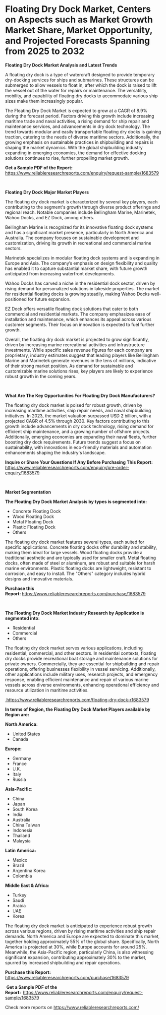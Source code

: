 <p><h1>Floating Dry Dock Market, Centers on Aspects such as Market Growth Market Share, Market Opportunity, and Projected Forecasts Spanning from 2025 to 2032</h1></p><p><strong>Floating Dry Dock Market Analysis and Latest Trends</strong></p>
<p><p>A floating dry dock is a type of watercraft designed to provide temporary dry-docking services for ships and submarines. These structures can be submerged to allow vessels to float in, after which the dock is raised to lift the vessel out of the water for repairs or maintenance. The versatility, mobility, and capability of floating dry docks to accommodate various ship sizes make them increasingly popular.</p><p>The Floating Dry Dock Market is expected to grow at a CAGR of 8.9% during the forecast period. Factors driving this growth include increasing maritime trade and naval activities, a rising demand for ship repair and maintenance services, and advancements in dry dock technology. The trend towards modular and easily transportable floating dry docks is gaining traction, catering to the needs of diverse maritime sectors. Additionally, the growing emphasis on sustainable practices in shipbuilding and repairs is shaping the market dynamics. With the global shipbuilding industry expanding in emerging economies, the demand for effective docking solutions continues to rise, further propelling market growth.</p></p>
<p><strong>Get a Sample PDF of the Report:&nbsp;</strong> <a href="https://www.reliableresearchreports.com/enquiry/request-sample/1683579?utm_campaign=3309&utm_medium=2&utm_source=Github&utm_content=ia&utm_term=08042025&utm_id=floating-dry-dock">https://www.reliableresearchreports.com/enquiry/request-sample/1683579</a></p>
<p>&nbsp;</p>
<p><strong>Floating Dry Dock Major Market Players</strong></p>
<p><p>The floating dry dock market is characterized by several key players, each contributing to the segment's growth through diverse product offerings and regional reach. Notable companies include Bellingham Marine, Marinetek, Wahoo Docks, and EZ Dock, among others. </p><p>Bellingham Marine is recognized for its innovative floating dock systems and has a significant market presence, particularly in North America and Australia. The company focuses on sustainable development and customization, driving its growth in recreational and commercial marine sectors. </p><p>Marinetek specializes in modular floating dock systems and is expanding in Europe and Asia. The company’s emphasis on design flexibility and quality has enabled it to capture substantial market share, with future growth anticipated from increasing waterfront developments.</p><p>Wahoo Docks has carved a niche in the residential dock sector, driven by rising demand for personalized solutions in lakeside properties. The market for residential floating docks is growing steadily, making Wahoo Docks well-positioned for future expansion.</p><p>EZ Dock offers versatile floating dock solutions that cater to both commercial and residential markets. The company emphasizes ease of installation and maintenance, which enhances its appeal across various customer segments. Their focus on innovation is expected to fuel further growth.</p><p>Overall, the floating dry dock market is projected to grow significantly, driven by increasing marine recreational activities and infrastructure investments. While specific sales revenue figures for each company are proprietary, industry estimates suggest that leading players like Bellingham Marine and Marinetek generate revenues in the tens of millions, indicative of their strong market position. As demand for sustainable and customizable marine solutions rises, key players are likely to experience robust growth in the coming years.</p></p>
<p>&nbsp;</p>
<p><strong>What Are The Key Opportunities For Floating Dry Dock Manufacturers?</strong></p>
<p><p>The floating dry dock market is poised for robust growth, driven by increasing maritime activities, ship repair needs, and naval shipbuilding initiatives. In 2023, the market valuation surpassed USD 2 billion, with a projected CAGR of 4.5% through 2030. Key factors contributing to this growth include advancements in dry dock technology, rising demand for efficient ship maintenance, and a growing number of offshore projects. Additionally, emerging economies are expanding their naval fleets, further boosting dry dock requirements. Future trends suggest a focus on sustainability, with innovations in eco-friendly materials and automation enhancements shaping the industry's landscape.</p></p>
<p><strong>Inquire or Share Your Questions If Any Before Purchasing This Report:</strong> <a href="https://www.reliableresearchreports.com/enquiry/pre-order-enquiry/1683579?utm_campaign=3309&utm_medium=2&utm_source=Github&utm_content=ia&utm_term=08042025&utm_id=floating-dry-dock">https://www.reliableresearchreports.com/enquiry/pre-order-enquiry/1683579</a></p>
<p>&nbsp;</p>
<p><strong>Market Segmentation</strong></p>
<p><strong>The Floating Dry Dock Market Analysis by types is segmented into:</strong></p>
<p><ul><li>Concrete Floating Dock</li><li>Wood Floating Dock</li><li>Metal Floating Dock</li><li>Plastic Floating Dock</li><li>Others</li></ul></p>
<p><p>The floating dry dock market features several types, each suited for specific applications. Concrete floating docks offer durability and stability, making them ideal for large vessels. Wood floating docks provide a traditional aesthetic and are typically used for smaller craft. Metal floating docks, often made of steel or aluminum, are robust and suitable for harsh marine environments. Plastic floating docks are lightweight, resistant to corrosion, and easy to install. The "Others" category includes hybrid designs and innovative materials.</p></p>
<p><strong>Purchase this Report:&nbsp;</strong><a href="https://www.reliableresearchreports.com/purchase/1683579?utm_campaign=3309&utm_medium=2&utm_source=Github&utm_content=ia&utm_term=08042025&utm_id=floating-dry-dock">https://www.reliableresearchreports.com/purchase/1683579</a></p>
<p>&nbsp;</p>
<p><strong>The Floating Dry Dock Market Industry Research by Application is segmented into:</strong></p>
<p><ul><li>Residential</li><li>Commercial</li><li>Others</li></ul></p>
<p><p>The floating dry dock market serves various applications, including residential, commercial, and other sectors. In residential contexts, floating dry docks provide recreational boat storage and maintenance solutions for private owners. Commercially, they are essential for shipbuilding and repair operations, offering businesses flexibility in vessel servicing. Additionally, other applications include military uses, research projects, and emergency response, enabling efficient maintenance and repair of various marine vessels across diverse environments, enhancing operational efficiency and resource utilization in maritime activities.</p></p>
<p><a href="https://www.reliableresearchreports.com/floating-dry-dock-r1683579?utm_campaign=3309&utm_medium=2&utm_source=Github&utm_content=ia&utm_term=08042025&utm_id=floating-dry-dock">&nbsp;https://www.reliableresearchreports.com/floating-dry-dock-r1683579</a></p>
<p><strong>In terms of Region, the Floating Dry Dock Market Players available by Region are:</strong></p>
<p>
    <p> <strong> North America: </strong>
        <ul>
            <li>United States</li>
            <li>Canada</li>
        </ul>
        </p> 
    <p> <strong> Europe: </strong>
        <ul>
            <li>Germany</li>
            <li>France</li>
            <li>U.K.</li>
            <li>Italy</li>
            <li>Russia</li>
        </ul>
        </p> 
    <p> <strong> Asia-Pacific: </strong>
        <ul>
            <li>China</li>
            <li>Japan</li>
            <li>South Korea</li>
            <li>India</li>
            <li>Australia</li>
            <li>China Taiwan</li>
            <li>Indonesia</li>
            <li>Thailand</li>
            <li>Malaysia</li>
        </ul>
        </p> 
    <p> <strong> Latin America: </strong>
        <ul>
            <li>Mexico</li>
            <li>Brazil</li>
            <li>Argentina Korea</li>
            <li>Colombia</li>
        </ul>
        </p> 
    <p> <strong> Middle East & Africa: </strong>
        <ul>
            <li>Turkey</li>
            <li>Saudi</li>
            <li>Arabia</li>
            <li>UAE</li>
            <li>Korea</li>
        </ul>
    </p>
    </p>
<p><p>The floating dry dock market is anticipated to experience robust growth across various regions, driven by rising maritime activities and ship repair demands. North America and Europe are expected to dominate this market, together holding approximately 55% of the global share. Specifically, North America is projected at 30%, while Europe accounts for around 25%. Meanwhile, the Asia-Pacific region, particularly China, is also witnessing significant expansion, contributing approximately 30% to the market, spurred by increased shipbuilding and repair operations.</p></p>
<p><strong>Purchase this Report: </strong><a href="https://www.reliableresearchreports.com/purchase/1683579?utm_campaign=3309&utm_medium=2&utm_source=Github&utm_content=ia&utm_term=08042025&utm_id=floating-dry-dock">https://www.reliableresearchreports.com/purchase/1683579</a></p>
<p>&nbsp;<strong>Get a Sample PDF of the Report:&nbsp;&nbsp;</strong><a href="https://www.reliableresearchreports.com/enquiry/request-sample/1683579?utm_campaign=3309&utm_medium=2&utm_source=Github&utm_content=ia&utm_term=08042025&utm_id=floating-dry-dock">https://www.reliableresearchreports.com/enquiry/request-sample/1683579</a></p>
<p><strong></strong></p>
<p>Check more reports on <a href="https://www.reliableresearchreports.com/?utm_campaign=3309&utm_medium=2&utm_source=Github&utm_content=ia&utm_term=08042025&utm_id=floating-dry-dock">https://www.reliableresearchreports.com/</a></p>
